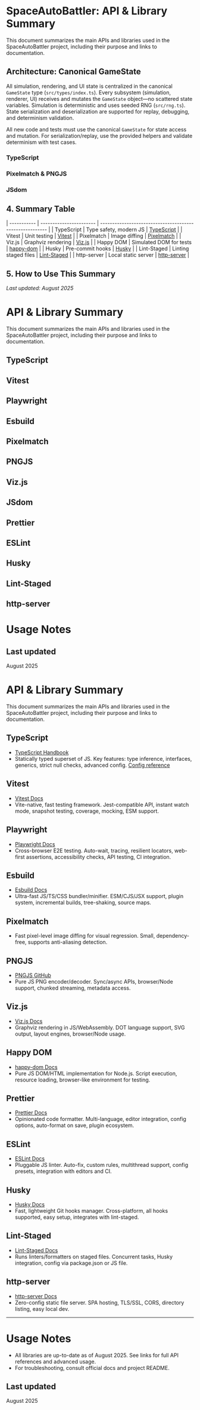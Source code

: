 
# SpaceAutoBattler: API & Library Summary

This document summarizes the main APIs and libraries used in the SpaceAutoBattler project, including their purpose and links to documentation.

## Architecture: Canonical GameState

All simulation, rendering, and UI state is centralized in the canonical `GameState` type (`src/types/index.ts`).
Every subsystem (simulation, renderer, UI) receives and mutates the `GameState` object—no scattered state variables.
Simulation is deterministic and uses seeded RNG (`src/rng.ts`).
State serialization and deserialization are supported for replay, debugging, and determinism validation.

All new code and tests must use the canonical `GameState` for state access and mutation. For serialization/replay, use the provided helpers and validate determinism with test cases.

### TypeScript




### Pixelmatch & PNGJS

### JSdom






## 4. Summary Table
| ----------- | ----------------------- | -------------------------------------------------------- |
| TypeScript  | Type safety, modern JS  | [TypeScript](https://www.typescriptlang.org/)            |
| Vitest      | Unit testing            | [Vitest](https://vitest.dev/)                            |
| Pixelmatch  | Image diffing           | [Pixelmatch](https://github.com/mapbox/pixelmatch)       |
| Viz.js      | Graphviz rendering      | [Viz.js](https://github.com/mdaines/viz.js/)             |
| Happy DOM   | Simulated DOM for tests | [happy-dom](https://github.com/capricorn86/happy-dom)   |
| Husky       | Pre-commit hooks        | [Husky](https://typicode.github.io/husky/)               |
| Lint-Staged | Linting staged files    | [Lint-Staged](https://github.com/okonet/lint-staged)     |
| http-server | Local static server     | [http-server](https://github.com/http-party/http-server) |


## 5. How to Use This Summary



_Last updated: August 2025_
 # API & Library Summary

 This document summarizes the main APIs and libraries used in the SpaceAutoBattler project, including their purpose and links to documentation.

 ## TypeScript


 ## Vitest


 ## Playwright


 ## Esbuild


 ## Pixelmatch


 ## PNGJS


 ## Viz.js


 ## JSdom


 ## Prettier


 ## ESLint


 ## Husky


 ## Lint-Staged


 ## http-server



 # Usage Notes


 ## Last updated

 August 2025
# API & Library Summary

This document summarizes the main APIs and libraries used in the SpaceAutoBattler project, including their purpose and links to documentation.

## TypeScript

- [TypeScript Handbook](https://www.typescriptlang.org/docs/handbook/intro.html)
- Statically typed superset of JS. Key features: type inference, interfaces, generics, strict null checks, advanced config. [Config reference](https://www.typescriptlang.org/tsconfig)

## Vitest

- [Vitest Docs](https://vitest.dev/guide/)
- Vite-native, fast testing framework. Jest-compatible API, instant watch mode, snapshot testing, coverage, mocking, ESM support.

## Playwright

- [Playwright Docs](https://playwright.dev/docs/intro)
- Cross-browser E2E testing. Auto-wait, tracing, resilient locators, web-first assertions, accessibility checks, API testing, CI integration.

## Esbuild

- [Esbuild Docs](https://esbuild.github.io/)
- Ultra-fast JS/TS/CSS bundler/minifier. ESM/CJS/JSX support, plugin system, incremental builds, tree-shaking, source maps.

## Pixelmatch


- Fast pixel-level image diffing for visual regression. Small, dependency-free, supports anti-aliasing detection.

## PNGJS

- [PNGJS GitHub](https://github.com/lukeapage/pngjs)
- Pure JS PNG encoder/decoder. Sync/async APIs, browser/Node support, chunked streaming, metadata access.

## Viz.js

- [Viz.js Docs](https://github.com/mdaines/viz.js/)
- Graphviz rendering in JS/WebAssembly. DOT language support, SVG output, layout engines, browser/Node usage.

## Happy DOM

- [happy-dom Docs](https://github.com/capricorn86/happy-dom)
- Pure JS DOM/HTML implementation for Node.js. Script execution, resource loading, browser-like environment for testing.

## Prettier

- [Prettier Docs](https://prettier.io/docs/en/index.html)
- Opinionated code formatter. Multi-language, editor integration, config options, auto-format on save, plugin ecosystem.

## ESLint

- [ESLint Docs](https://eslint.org/docs/latest/)
- Pluggable JS linter. Auto-fix, custom rules, multithread support, config presets, integration with editors and CI.

## Husky

- [Husky Docs](https://typicode.github.io/husky/#/)
- Fast, lightweight Git hooks manager. Cross-platform, all hooks supported, easy setup, integrates with lint-staged.

## Lint-Staged

- [Lint-Staged Docs](https://github.com/okonet/lint-staged)
- Runs linters/formatters on staged files. Concurrent tasks, Husky integration, config via package.json or JS file.

## http-server

- [http-server Docs](https://github.com/http-party/http-server)
- Zero-config static file server. SPA hosting, TLS/SSL, CORS, directory listing, easy local dev.

---

# Usage Notes

- All libraries are up-to-date as of August 2025. See links for full API references and advanced usage.
- For troubleshooting, consult official docs and project README.

## Last updated

August 2025
